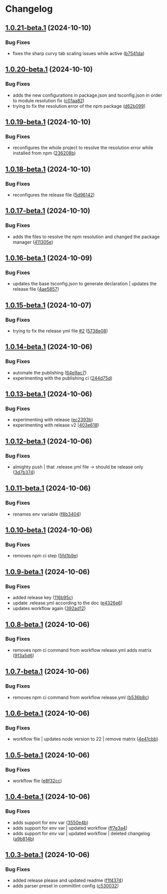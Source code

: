 # Changelog

## [1.0.21-beta.1](https://github.com/moeen-mahmud/react-native-floating-tab/compare/v1.0.20-beta.1...v1.0.21-beta.1) (2024-10-10)


### Bug Fixes

* fixes the sharp curvy tab scaling issues while active ([b7541da](https://github.com/moeen-mahmud/react-native-floating-tab/commit/b7541da94775c816b1844e9bf1e00b7a5649cf72))

## [1.0.20-beta.1](https://github.com/moeen-mahmud/react-native-floating-tab/compare/v1.0.19-beta.1...v1.0.20-beta.1) (2024-10-10)


### Bug Fixes

* adds the new configurations in package.json and tsconfig.json in order to module resolution fix ([c01aa82](https://github.com/moeen-mahmud/react-native-floating-tab/commit/c01aa82ac0942c3a098305387c74ba6b13cb7186))
* trying to fix the resolution error of the npm package ([d62b099](https://github.com/moeen-mahmud/react-native-floating-tab/commit/d62b099dcdd649488302e838a7a7b3d7e7ae0786))

## [1.0.19-beta.1](https://github.com/moeen-mahmud/react-native-floating-tab/compare/v1.0.18-beta.1...v1.0.19-beta.1) (2024-10-10)


### Bug Fixes

* reconfigures the whole project to resolve the resolution error while installed from npm ([236208b](https://github.com/moeen-mahmud/react-native-floating-tab/commit/236208bcd3028f8fb27633ae69998e0f2bbb81cd))

## [1.0.18-beta.1](https://github.com/moeen-mahmud/react-native-floating-tab/compare/v1.0.17-beta.1...v1.0.18-beta.1) (2024-10-10)


### Bug Fixes

* reconfigures the release file ([5d96142](https://github.com/moeen-mahmud/react-native-floating-tab/commit/5d961429671aea85a03a4aa39f107b0574c5205f))

## [1.0.17-beta.1](https://github.com/moeen-mahmud/react-native-floating-tab/compare/v1.0.16-beta.1...v1.0.17-beta.1) (2024-10-10)


### Bug Fixes

* adds the files to resolve the npm resolution and changed the package manager ([411305e](https://github.com/moeen-mahmud/react-native-floating-tab/commit/411305e2aa89b024d32954243ba5458ef6149250))

## [1.0.16-beta.1](https://github.com/moeen-mahmud/react-native-floating-tab/compare/v1.0.15-beta.1...v1.0.16-beta.1) (2024-10-09)


### Bug Fixes

* updates the base tsconfig.json to generate declaration | updates the release file ([4ae5857](https://github.com/moeen-mahmud/react-native-floating-tab/commit/4ae5857b6b260527333c0f3ca2802e22ac794cd9))

## [1.0.15-beta.1](https://github.com/moeen-mahmud/react-native-floating-tab/compare/v1.0.14-beta.1...v1.0.15-beta.1) (2024-10-07)


### Bug Fixes

* trying to fix the release yml file [#2](https://github.com/moeen-mahmud/react-native-floating-tab/issues/2) ([5738e08](https://github.com/moeen-mahmud/react-native-floating-tab/commit/5738e0891bb0112bfcb6de7f28b2852b7a4e2f47))

## [1.0.14-beta.1](https://github.com/moeen-mahmud/react-native-floating-tab/compare/v1.0.13-beta.1...v1.0.14-beta.1) (2024-10-06)


### Bug Fixes

* automate the publishing ([64e9ac7](https://github.com/moeen-mahmud/react-native-floating-tab/commit/64e9ac74db5d24eeda8539f009abb35937aea5a7))
* experimenting with the publishing ci ([244d75d](https://github.com/moeen-mahmud/react-native-floating-tab/commit/244d75dde216848e73b253923f32b6156e7d6370))

## [1.0.13-beta.1](https://github.com/moeen-mahmud/react-native-floating-tab/compare/v1.0.12-beta.1...v1.0.13-beta.1) (2024-10-06)


### Bug Fixes

* experimenting with release ([ec2393b](https://github.com/moeen-mahmud/react-native-floating-tab/commit/ec2393b12e8f8096253cf0f2f1505b55b0972d41))
* experimenting with release v2 ([403e618](https://github.com/moeen-mahmud/react-native-floating-tab/commit/403e618139e9e866ce1552b93fd4508a50eedaea))

## [1.0.12-beta.1](https://github.com/moeen-mahmud/react-native-floating-tab/compare/v1.0.11-beta.1...v1.0.12-beta.1) (2024-10-06)


### Bug Fixes

* almighty push | that .release.yml file -&gt; should be release only ([3d7b374](https://github.com/moeen-mahmud/react-native-floating-tab/commit/3d7b374a0287bba0567c0dd7e54379a774b4d1ac))

## [1.0.11-beta.1](https://github.com/moeen-mahmud/react-native-floating-tab/compare/v1.0.10-beta.1...v1.0.11-beta.1) (2024-10-06)


### Bug Fixes

* renames env variable ([f8b3404](https://github.com/moeen-mahmud/react-native-floating-tab/commit/f8b3404e4bec22907ad8efd2ff4f6c1b3b90f780))

## [1.0.10-beta.1](https://github.com/moeen-mahmud/react-native-floating-tab/compare/v1.0.9-beta.1...v1.0.10-beta.1) (2024-10-06)


### Bug Fixes

* removes npm ci step ([5fd1b9e](https://github.com/moeen-mahmud/react-native-floating-tab/commit/5fd1b9ef5fc504bbfc3d5409d915b4b8f2fea712))

## [1.0.9-beta.1](https://github.com/moeen-mahmud/react-native-floating-tab/compare/v1.0.8-beta.1...v1.0.9-beta.1) (2024-10-06)


### Bug Fixes

* added release key ([116b95c](https://github.com/moeen-mahmud/react-native-floating-tab/commit/116b95c551b3cfdd441faa7c3353e83be1af7220))
* update .release.yml according to the doc ([e4326e6](https://github.com/moeen-mahmud/react-native-floating-tab/commit/e4326e6d8a30367ef170463ce89783712247a74f))
* updates workflow again ([392ad12](https://github.com/moeen-mahmud/react-native-floating-tab/commit/392ad12f6b903359082a22fdd061c02dff4bee78))

## [1.0.8-beta.1](https://github.com/moeen-mahmud/react-native-floating-tab/compare/v1.0.7-beta.1...v1.0.8-beta.1) (2024-10-06)


### Bug Fixes

* removes npm ci command from workflow release.yml adds matrix ([913a5d6](https://github.com/moeen-mahmud/react-native-floating-tab/commit/913a5d68acea822071c04366465fd558b8898c19))

## [1.0.7-beta.1](https://github.com/moeen-mahmud/react-native-floating-tab/compare/v1.0.6-beta.1...v1.0.7-beta.1) (2024-10-06)


### Bug Fixes

* removes npm ci command from workflow release.yml ([b536b8c](https://github.com/moeen-mahmud/react-native-floating-tab/commit/b536b8c5c1e84e6deba481b93a733cfedf973843))

## [1.0.6-beta.1](https://github.com/moeen-mahmud/react-native-floating-tab/compare/v1.0.5-beta.1...v1.0.6-beta.1) (2024-10-06)


### Bug Fixes

* workflow flie | updates node version to 22 | remove matrix ([4e41cbb](https://github.com/moeen-mahmud/react-native-floating-tab/commit/4e41cbb46865c34fbf7cb52e44da260a216c748c))

## [1.0.5-beta.1](https://github.com/moeen-mahmud/react-native-floating-tab/compare/v1.0.4-beta.1...v1.0.5-beta.1) (2024-10-06)


### Bug Fixes

* workflow flie ([e8f32cc](https://github.com/moeen-mahmud/react-native-floating-tab/commit/e8f32ccba1c574be977f2e5eafdeac8e171b8027))

## [1.0.4-beta.1](https://github.com/moeen-mahmud/react-native-floating-tab/compare/v1.0.3-beta.1...v1.0.4-beta.1) (2024-10-06)


### Bug Fixes

* adds support for env var ([3550e4b](https://github.com/moeen-mahmud/react-native-floating-tab/commit/3550e4bfa97b4733054e46de69c5dcfdf18bf39f))
* adds support for env var | updated workflow ([ff7e3a4](https://github.com/moeen-mahmud/react-native-floating-tab/commit/ff7e3a42a98a8d40f774274d6a69c500de3fff08))
* adds support for env var | updated workflow | deleted changelog ([a9b814b](https://github.com/moeen-mahmud/react-native-floating-tab/commit/a9b814b675ffc9d8bd0f3fc2a65f06cfc1702329))

## [1.0.3-beta.1](https://github.com/moeen-mahmud/react-native-floating-tab/compare/v1.0.2-beta.1...v1.0.3-beta.1) (2024-10-06)


### Bug Fixes

* added release please and updated readme ([f1f4374](https://github.com/moeen-mahmud/react-native-floating-tab/commit/f1f43747fa00c41d64abadc6dddb54a8a933477b))
* adds parser preset in commitlint config ([c530032](https://github.com/moeen-mahmud/react-native-floating-tab/commit/c53003222220301342ca60671742d37423d69ddc))
